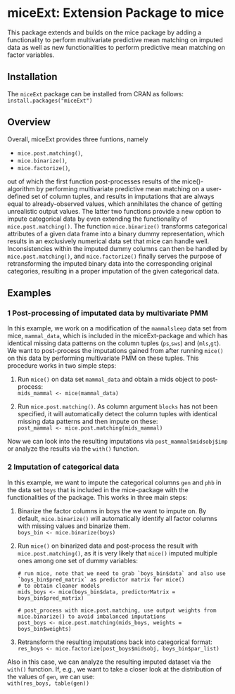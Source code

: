 # miceExt: Extension Package to mice

This package extends and builds on the mice package by adding a functionality to perform 
multivariate predictive mean matching on imputed data as well as new functionalities to
perform predictive mean matching on factor variables.



## Installation

The `miceExt` package can be installed from CRAN as follows:  
	`install.packages("miceExt")`

	
	
## Overview

Overall, miceExt provides three funtions, namely

* `mice.post.matching()`,
* `mice.binarize()`,
* `mice.factorize()`,

out of which the first function post-processes results of the mice()-algorithm by performing 
multivariate predictive mean matching on a user-defined set of column tuples, and results in 
imputations that are always equal to already-observed values, which annihilates the chance of 
getting unrealistic output values. 
The latter two functions provide a new option to impute categorical data by even extending the
functionality of `mice.post.matching()`. The function `mice.binarize()` transforms categorical
attributes of a given data frame into a binary dummy representation, which results in an
exclusively numerical data set that mice can handle well. Inconsistencies within the imputed
dummy columns can then be handled by `mice.post.matching()`, and `mice.factorize()` finally 
serves the purpose of retransforming the imputed binary data into the corresponding original
categories, resulting in a proper imputation of the given categorical data.



## Examples

### 1  Post-processing of imputated data by multivariate PMM

In this example, we work on a modification of the  `mammalsleep` data set from mice, `mammal_data`,
which is included in the miceExt-package and which has identical missing data patterns on the column
tuples (`ps`,`sws`) and (`mls`,`gt`). We want to post-process the imputations gained from after running
`mice()` on this data by performing multivariate PMM on these tuples. This procedure works in two simple
steps:

1. Run `mice()` on data set `mammal_data` and obtain a mids object to post-process:  
	 `mids_mammal <- mice(mammal_data)`


2. Run `mice.post.matching()`. As column argument `blocks` has not been specified, it will
   automatically detect the column tuples with identical missing data patterns and then 
   impute on these:  
	 `post_mammal <- mice.post.matching(mids_mammal)`

Now we can look into the resulting imputations via `post_mammal$midsobj$imp` or analyze the results via 
the `with()` function.


### 2   Imputation of categorical data

In this example, we want to impute the categorical columns `gen` and `phb` in the data set `boys` that is
included in the mice-package with the functionalities of the package. This works in three main steps:

1. Binarize the factor columns in boys the we want to impute on. By default, `mice.binarize()` will automatically identify all factor columns with missing values and binarize them.  
	`boys_bin <- mice.binarize(boys)`

2. Run `mice()` on binarized data and post-process the result with `mice.post.matching()`, as it is very likely that `mice()` imputed multiple ones among one set of dummy variables:  
	 ```
	 # run mice, note that we need to grab `boys_bin$data` and also use `boys_bin$pred_matrix` as predictor matrix for mice() 
	 # to obtain cleaner models
	 mids_boys <- mice(boys_bin$data, predictorMatrix = boys_bin$pred_matrix)  
	 
	 # post_process with mice.post.matching, use output weights from mice.binarize() to avoid imbalanced imputations
	 post_boys <- mice.post.matching(mids_boys, weights = boys_bin$weights)
	 ```

3. Retransform the resulting imputations back into categorical format:  
	 `res_boys <- mice.factorize(post_boys$midsobj, boys_bin$par_list)`

Also in this case, we can analyze the resulting imputed dataset via the `with()` function. If, e.g., we want to take
a closer look at the distribution of the values of `gen`, we can use:  
	`with(res_boys, table(gen))`